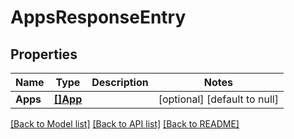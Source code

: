 # AppsResponseEntry

## Properties
| Name     | Type                | Description | Notes                        |
| -------- | ------------------- | ----------- | ---------------------------- |
| **Apps** | [**[]App**](App.md) |             | [optional] [default to null] |

[[Back to Model list]](../README.md#documentation-for-models) [[Back to API list]](../README.md#documentation-for-api-endpoints) [[Back to README]](../README.md)
